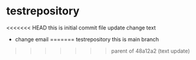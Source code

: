# testrepository
<<<<<<< HEAD
this is initial commit file
update change text
 - change email
=======
testrepository
this is main branch
>>>>>>> parent of 48a12a2 (text update)
